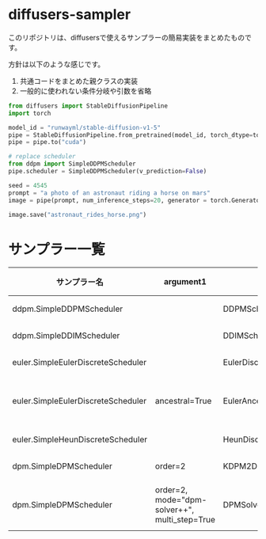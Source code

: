 # diffusers-sampler

このリポジトリは、diffusersで使えるサンプラーの簡易実装をまとめたものです。

方針は以下のような感じです。

1. 共通コードをまとめた親クラスの実装
2. 一般的に使われない条件分岐や引数を省略

```python
from diffusers import StableDiffusionPipeline
import torch

model_id = "runwayml/stable-diffusion-v1-5"
pipe = StableDiffusionPipeline.from_pretrained(model_id, torch_dtype=torch.float16)
pipe = pipe.to("cuda")

# replace scheduler
from ddpm import SimpleDDPMScheduler
pipe.scheduler = SimpleDDPMScheduler(v_prediction=False)

seed = 4545
prompt = "a photo of an astronaut riding a horse on mars"
image = pipe(prompt, num_inference_steps=20, generator = torch.Generator("cuda").manual_seed(seed)).images[0]  
    
image.save("astronaut_rides_horse.png")
```

# サンプラー一覧

| サンプラー名 | argument1 |  Diffusers | 結果 | 
----|----|----|----
| ddpm.SimpleDDPMScheduler |  | DDPMScheduler | 同一 |
| ddpm.SimpleDDIMScheduler |   |DDIMScheduler | 同一 |
| euler.SimpleEulerDiscreteScheduler |   | EulerDiscreteScheduler |同一 |
| euler.SimpleEulerDiscreteScheduler |  ancestral=True| EulerAncestralDiscreteScheduler | ほぼ同一 |
| euler.SimpleHeunDiscreteScheduler |  | HeunDiscreteScheduler | 同一 |
| dpm.SimpleDPMScheduler | order=2 | KDPM2DiscreteScheduler  | 同一 |
| dpm.SimpleDPMScheduler | order=2, mode="dpm-solver++", multi_step=True | DPMSolverMultistepScheduler  | ほぼ同一 |
